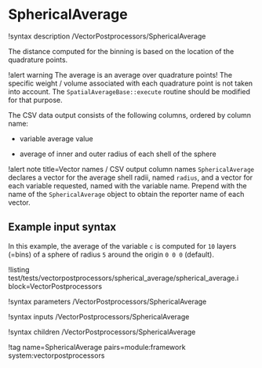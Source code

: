 # SphericalAverage

!syntax description /VectorPostprocessors/SphericalAverage

The distance computed for the binning is based on the location of the quadrature points.

!alert warning
The average is an average over quadrature points! The specific weight / volume associated with each quadrature point is not taken into account. The `SpatialAverageBase::execute` routine should be modified for that purpose.

The CSV data output consists of the following columns, ordered by column name:

- variable average value

- average of inner and outer radius of each shell of the sphere

!alert note title=Vector names / CSV output column names
`SphericalAverage` declares a vector for the average shell radii, named `radius`, and a vector for each variable requested, named with the variable name.
Prepend with the name of the `SphericalAverage` object to obtain the reporter name of each vector.

## Example input syntax

In this example, the average of the variable `c` is computed for `10` layers (=bins) of a sphere of radius `5` around the origin `0 0 0` (default).

!listing test/tests/vectorpostprocessors/spherical_average/spherical_average.i block=VectorPostprocessors

!syntax parameters /VectorPostprocessors/SphericalAverage

!syntax inputs /VectorPostprocessors/SphericalAverage

!syntax children /VectorPostprocessors/SphericalAverage

!tag name=SphericalAverage pairs=module:framework system:vectorpostprocessors
